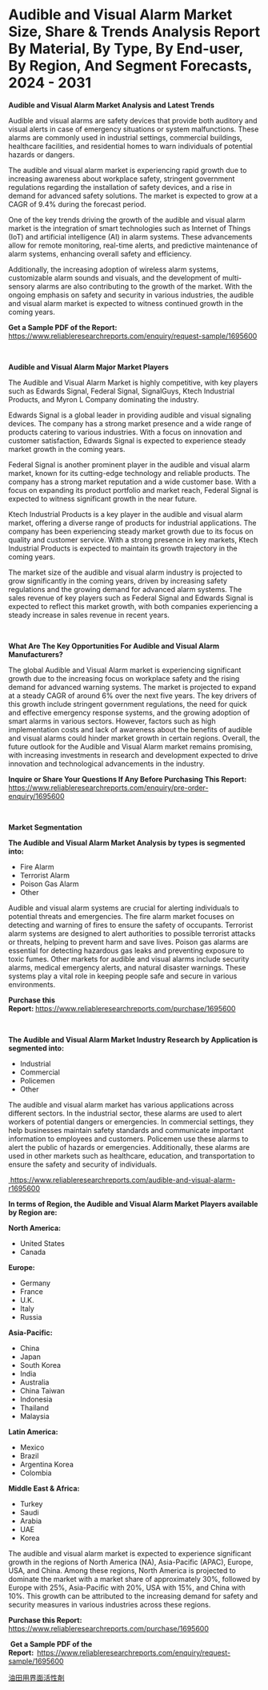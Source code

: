 <p><h1>Audible and Visual Alarm Market Size, Share & Trends Analysis Report By Material, By Type, By End-user, By Region, And Segment Forecasts, 2024 - 2031</h1></p><p><strong>Audible and Visual Alarm Market Analysis and Latest Trends</strong></p>
<p><p>Audible and visual alarms are safety devices that provide both auditory and visual alerts in case of emergency situations or system malfunctions. These alarms are commonly used in industrial settings, commercial buildings, healthcare facilities, and residential homes to warn individuals of potential hazards or dangers.</p><p>The audible and visual alarm market is experiencing rapid growth due to increasing awareness about workplace safety, stringent government regulations regarding the installation of safety devices, and a rise in demand for advanced safety solutions. The market is expected to grow at a CAGR of 9.4% during the forecast period.</p><p>One of the key trends driving the growth of the audible and visual alarm market is the integration of smart technologies such as Internet of Things (IoT) and artificial intelligence (AI) in alarm systems. These advancements allow for remote monitoring, real-time alerts, and predictive maintenance of alarm systems, enhancing overall safety and efficiency.</p><p>Additionally, the increasing adoption of wireless alarm systems, customizable alarm sounds and visuals, and the development of multi-sensory alarms are also contributing to the growth of the market. With the ongoing emphasis on safety and security in various industries, the audible and visual alarm market is expected to witness continued growth in the coming years.</p></p>
<p><strong>Get a Sample PDF of the Report:&nbsp;</strong> <a href="https://www.reliableresearchreports.com/enquiry/request-sample/1695600">https://www.reliableresearchreports.com/enquiry/request-sample/1695600</a></p>
<p>&nbsp;</p>
<p><strong>Audible and Visual Alarm Major Market Players</strong></p>
<p><p>The Audible and Visual Alarm Market is highly competitive, with key players such as Edwards Signal, Federal Signal, SignalGuys, Ktech Industrial Products, and Myron L Company dominating the industry. </p><p>Edwards Signal is a global leader in providing audible and visual signaling devices. The company has a strong market presence and a wide range of products catering to various industries. With a focus on innovation and customer satisfaction, Edwards Signal is expected to experience steady market growth in the coming years.</p><p>Federal Signal is another prominent player in the audible and visual alarm market, known for its cutting-edge technology and reliable products. The company has a strong market reputation and a wide customer base. With a focus on expanding its product portfolio and market reach, Federal Signal is expected to witness significant growth in the near future.</p><p>Ktech Industrial Products is a key player in the audible and visual alarm market, offering a diverse range of products for industrial applications. The company has been experiencing steady market growth due to its focus on quality and customer service. With a strong presence in key markets, Ktech Industrial Products is expected to maintain its growth trajectory in the coming years.</p><p>The market size of the audible and visual alarm industry is projected to grow significantly in the coming years, driven by increasing safety regulations and the growing demand for advanced alarm systems. The sales revenue of key players such as Federal Signal and Edwards Signal is expected to reflect this market growth, with both companies experiencing a steady increase in sales revenue in recent years.</p></p>
<p>&nbsp;</p>
<p><strong>What Are The Key Opportunities For Audible and Visual Alarm Manufacturers?</strong></p>
<p><p>The global Audible and Visual Alarm market is experiencing significant growth due to the increasing focus on workplace safety and the rising demand for advanced warning systems. The market is projected to expand at a steady CAGR of around 6% over the next five years. The key drivers of this growth include stringent government regulations, the need for quick and effective emergency response systems, and the growing adoption of smart alarms in various sectors. However, factors such as high implementation costs and lack of awareness about the benefits of audible and visual alarms could hinder market growth in certain regions. Overall, the future outlook for the Audible and Visual Alarm market remains promising, with increasing investments in research and development expected to drive innovation and technological advancements in the industry.</p></p>
<p><strong>Inquire or Share Your Questions If Any Before Purchasing This Report:</strong> <a href="https://www.reliableresearchreports.com/enquiry/pre-order-enquiry/1695600">https://www.reliableresearchreports.com/enquiry/pre-order-enquiry/1695600</a></p>
<p>&nbsp;</p>
<p><strong>Market Segmentation</strong></p>
<p><strong>The Audible and Visual Alarm Market Analysis by types is segmented into:</strong></p>
<p><ul><li>Fire Alarm</li><li>Terrorist Alarm</li><li>Poison Gas Alarm</li><li>Other</li></ul></p>
<p><p>Audible and visual alarm systems are crucial for alerting individuals to potential threats and emergencies. The fire alarm market focuses on detecting and warning of fires to ensure the safety of occupants. Terrorist alarm systems are designed to alert authorities to possible terrorist attacks or threats, helping to prevent harm and save lives. Poison gas alarms are essential for detecting hazardous gas leaks and preventing exposure to toxic fumes. Other markets for audible and visual alarms include security alarms, medical emergency alerts, and natural disaster warnings. These systems play a vital role in keeping people safe and secure in various environments.</p></p>
<p><strong>Purchase this Report:&nbsp;</strong><a href="https://www.reliableresearchreports.com/purchase/1695600">https://www.reliableresearchreports.com/purchase/1695600</a></p>
<p>&nbsp;</p>
<p><strong>The Audible and Visual Alarm Market Industry Research by Application is segmented into:</strong></p>
<p><ul><li>Industrial</li><li>Commercial</li><li>Policemen</li><li>Other</li></ul></p>
<p><p>The audible and visual alarm market has various applications across different sectors. In the industrial sector, these alarms are used to alert workers of potential dangers or emergencies. In commercial settings, they help businesses maintain safety standards and communicate important information to employees and customers. Policemen use these alarms to alert the public of hazards or emergencies. Additionally, these alarms are used in other markets such as healthcare, education, and transportation to ensure the safety and security of individuals.</p></p>
<p><a href="https://www.reliableresearchreports.com/audible-and-visual-alarm-r1695600">&nbsp;https://www.reliableresearchreports.com/audible-and-visual-alarm-r1695600</a></p>
<p><strong>In terms of Region, the Audible and Visual Alarm Market Players available by Region are:</strong></p>
<p>
    <p> <strong> North America: </strong>
        <ul>
            <li>United States</li>
            <li>Canada</li>
        </ul>
        </p> 
    <p> <strong> Europe: </strong>
        <ul>
            <li>Germany</li>
            <li>France</li>
            <li>U.K.</li>
            <li>Italy</li>
            <li>Russia</li>
        </ul>
        </p> 
    <p> <strong> Asia-Pacific: </strong>
        <ul>
            <li>China</li>
            <li>Japan</li>
            <li>South Korea</li>
            <li>India</li>
            <li>Australia</li>
            <li>China Taiwan</li>
            <li>Indonesia</li>
            <li>Thailand</li>
            <li>Malaysia</li>
        </ul>
        </p> 
    <p> <strong> Latin America: </strong>
        <ul>
            <li>Mexico</li>
            <li>Brazil</li>
            <li>Argentina Korea</li>
            <li>Colombia</li>
        </ul>
        </p> 
    <p> <strong> Middle East & Africa: </strong>
        <ul>
            <li>Turkey</li>
            <li>Saudi</li>
            <li>Arabia</li>
            <li>UAE</li>
            <li>Korea</li>
        </ul>
    </p>
    </p>
<p><p>The audible and visual alarm market is expected to experience significant growth in the regions of North America (NA), Asia-Pacific (APAC), Europe, USA, and China. Among these regions, North America is projected to dominate the market with a market share of approximately 30%, followed by Europe with 25%, Asia-Pacific with 20%, USA with 15%, and China with 10%. This growth can be attributed to the increasing demand for safety and security measures in various industries across these regions.</p></p>
<p><strong>Purchase this Report: </strong><a href="https://www.reliableresearchreports.com/purchase/1695600">https://www.reliableresearchreports.com/purchase/1695600</a></p>
<p>&nbsp;<strong>Get a Sample PDF of the Report:&nbsp;&nbsp;</strong><a href="https://www.reliableresearchreports.com/enquiry/request-sample/1695600">https://www.reliableresearchreports.com/enquiry/request-sample/1695600</a></p>
<p><strong></strong></p>
<p><p><a href="https://medium.com/@amberchain86/%E3%82%AA%E3%82%A4%E3%83%AB%E3%83%95%E3%82%A3%E3%83%BC%E3%83%AB%E3%83%89%E3%82%B5%E3%83%BC%E3%83%95%E3%82%A1%E3%82%AF%E3%82%BF%E3%83%B3%E3%83%88%E5%B8%82%E5%A0%B4%E3%81%AE%E3%82%A4%E3%83%B3%E3%82%B5%E3%82%A4%E3%83%88-%E5%B8%82%E5%A0%B4%E5%8B%95%E5%90%91-%E6%88%90%E9%95%B7-2024%E5%B9%B4%E3%81%8B%E3%82%892031%E5%B9%B4%E3%81%BE%E3%81%A7%E3%81%AE%E4%BA%88%E6%B8%AC-e4d8725271e7">油田用界面活性剤</a></p></p>